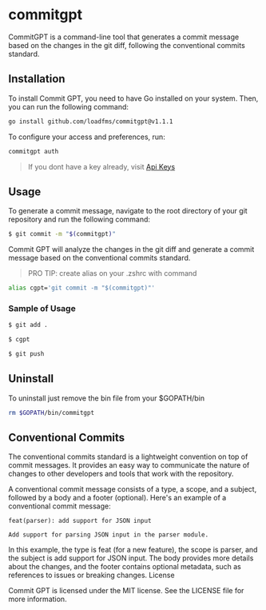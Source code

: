 # commitgpt

CommitGPT is a command-line tool that generates a commit message based on the changes in the git diff, following the conventional commits standard.

## Installation

To install Commit GPT, you need to have Go installed on your system. Then, you can run the following command:

```bash
go install github.com/loadfms/commitgpt@v1.1.1
```

To configure your access and preferences, run:
```bash
commitgpt auth
```

> If you dont have a key already, visit [Api Keys](https://platform.openai.com/account/api-keys)

## Usage

To generate a commit message, navigate to the root directory of your git repository and run the following command:

```bash
$ git commit -m "$(commitgpt)"
```

Commit GPT will analyze the changes in the git diff and generate a commit message based on the conventional commits standard.

> PRO TIP: create alias on your .zshrc with command
```bash
alias cgpt='git commit -m "$(commitgpt)"'
```

### Sample of Usage
```bash
$ git add .

$ cgpt

$ git push
```

## Uninstall
To uninstall just remove the bin file from your $GOPATH/bin
```bash
rm $GOPATH/bin/commitgpt
```

## Conventional Commits

The conventional commits standard is a lightweight convention on top of commit messages. It provides an easy way to communicate the nature of changes to other developers and tools that work with the repository.

A conventional commit message consists of a type, a scope, and a subject, followed by a body and a footer (optional). Here's an example of a conventional commit message:

```
feat(parser): add support for JSON input

Add support for parsing JSON input in the parser module.
```

In this example, the type is feat (for a new feature), the scope is parser, and the subject is add support for JSON input. The body provides more details about the changes, and the footer contains optional metadata, such as references to issues or breaking changes.
License

Commit GPT is licensed under the MIT license. See the LICENSE file for more information.
